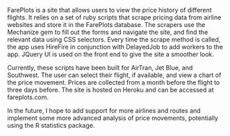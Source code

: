 FarePlots is a site that allows users to view the price history of different flights. It relies on a set of ruby scripts that scrape pricing data from airline websites and store it in the FarePlots database. The scrapers use the Mechanize gem to fill out the forms and navigate the site, and find the relevant data using CSS selectors. Every time the scrape method is called, the app uses HireFire in conjunction with DelayedJob to add workers to the app. JQuery UI is used on the front end to give the site a smoother look.

Currently, these scripts have been built for AirTran, Jet Blue, and Southwest. The user can select their flight, if available, and view a chart of the price movement. Prices are collected from a month before the flight to three days before. The site is hosted on Heroku and can be accessed at fareplots.com.

In the future, I hope to add support for more airlines and routes and implement some more advanced analysis of price movements, potentially using the R statistics package.
